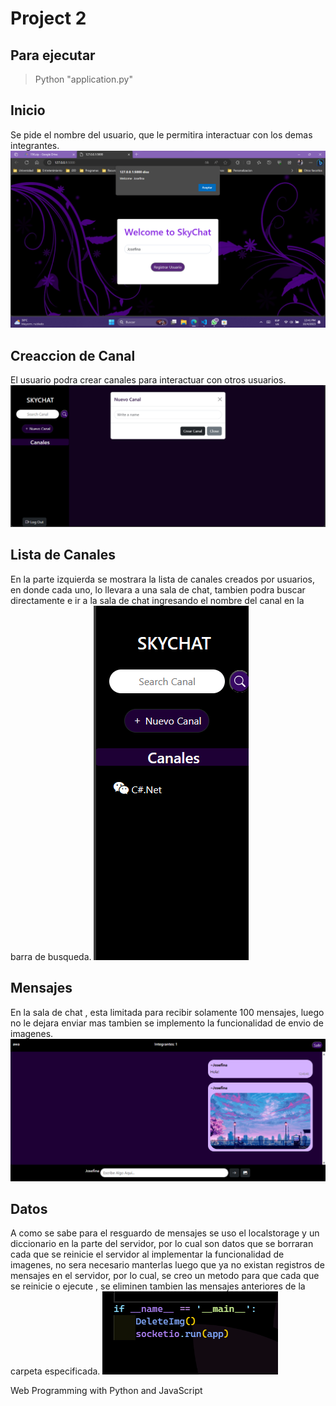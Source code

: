 # Project 2

## Para ejecutar 
> Python "application.py"

## Inicio 
Se pide el nombre del usuario, que le permitira interactuar con los demas integrantes.
![Alt text](static/img/readme/img1.png)

## Creaccion de Canal
El usuario podra crear canales para interactuar con otros usuarios.
![Alt text](static/img/readme/im2.png)
## Lista de Canales 
En la parte izquierda se mostrara la lista de canales creados por usuarios, en donde cada uno,
lo llevara a una sala de chat, tambien podra buscar directamente e ir a la sala de chat ingresando el 
nombre del canal en la barra de busqueda.
![Alt text](static/img/readme/img3.png)
## Mensajes
En la sala de chat , esta limitada para recibir solamente 100 mensajes, luego no le dejara enviar mas
tambien se implemento la funcionalidad de envio de imagenes.
![Alt text](static/img/readme/img4.png)

## Datos
A como se sabe para el resguardo de mensajes se uso el localstorage y un diccionario 
en la parte del servidor, por lo cual son datos que se borraran cada que se reinicie el servidor
al implementar la funcionalidad de imagenes, no sera necesario manterlas luego que ya no existan 
registros de mensajes en el servidor, por lo cual, se creo un metodo para que cada que se reinicie o
ejecute , se eliminen tambien las mensajes anteriores de la carpeta especificada.
![Alt text](static/img/readme/img5.png)

Web Programming with Python and JavaScript
